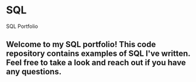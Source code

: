 # SQL
SQL Portfolio

## Welcome to my SQL portfolio! This code repository contains examples of SQL I've written. Feel free to take a look and reach out if you have any questions.
